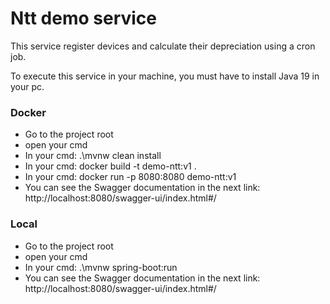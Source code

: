 # Ntt demo service

This service register devices and calculate their depreciation using a cron job.

To execute this service in your machine, you must have to install Java 19 in your pc.

### Docker
* Go to the project root
* open your cmd 
* In your cmd: .\mvnw clean install
* In your cmd: docker build -t demo-ntt:v1 .
* In your cmd: docker run -p 8080:8080 demo-ntt:v1
* You can see the Swagger documentation in the next link: http://localhost:8080/swagger-ui/index.html#/


### Local
* Go to the project root
* open your cmd
* In your cmd: .\mvnw spring-boot:run
* You can see the Swagger documentation in the next link: http://localhost:8080/swagger-ui/index.html#/